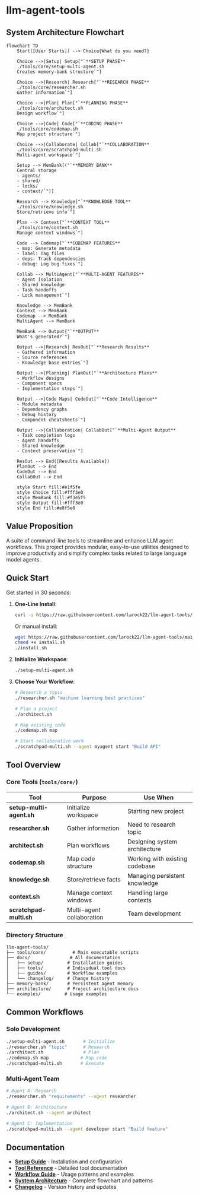 # llm-agent-tools

## System Architecture Flowchart

```mermaid
flowchart TD
    Start([User Starts]) --> Choice{What do you need?}
    
    Choice -->|Setup| Setup["`**SETUP PHASE**
    ./tools/core/setup-multi-agent.sh
    Creates memory-bank structure`"]
    
    Choice -->|Research| Research["`**RESEARCH PHASE**  
    ./tools/core/researcher.sh
    Gather information`"]
    
    Choice -->|Plan| Plan["`**PLANNING PHASE**
    ./tools/core/architect.sh
    Design workflow`"]
    
    Choice -->|Code| Code["`**CODING PHASE**
    ./tools/core/codemap.sh
    Map project structure`"]
    
    Choice -->|Collaborate| Collab["`**COLLABORATION**
    ./tools/core/scratchpad-multi.sh
    Multi-agent workspace`"]
    
    Setup --> MemBank[("`**MEMORY BANK**
    Central storage
    - agents/
    - shared/
    - locks/
    - context/`")]
    
    Research --> Knowledge["`**KNOWLEDGE TOOL**
    ./tools/core/knowledge.sh
    Store/retrieve info`"]
    
    Plan --> Context["`**CONTEXT TOOL**
    ./tools/core/context.sh
    Manage context windows`"]
    
    Code --> Codemap["`**CODEMAP FEATURES**
    - map: Generate metadata
    - label: Tag files
    - deps: Track dependencies
    - debug: Log bug fixes`"]
    
    Collab --> MultiAgent["`**MULTI-AGENT FEATURES**
    - Agent isolation
    - Shared knowledge
    - Task handoffs
    - Lock management`"]
    
    Knowledge --> MemBank
    Context --> MemBank
    Codemap --> MemBank
    MultiAgent --> MemBank
    
    MemBank --> Output{"`**OUTPUT**
    What's generated?`"}
    
    Output -->|Research| ResOut["`**Research Results**
    - Gathered information
    - Source references
    - Knowledge base entries`"]
    
    Output -->|Planning| PlanOut["`**Architecture Plans**
    - Workflow designs
    - Component specs  
    - Implementation steps`"]
    
    Output -->|Code Maps| CodeOut["`**Code Intelligence**
    - Module metadata
    - Dependency graphs
    - Debug history
    - Component cheatsheets`"]
    
    Output -->|Collaboration| CollabOut["`**Multi-Agent Output**
    - Task completion logs
    - Agent handoffs
    - Shared knowledge
    - Context preservation`"]
    
    ResOut --> End([Results Available])
    PlanOut --> End
    CodeOut --> End  
    CollabOut --> End
    
    style Start fill:#e1f5fe
    style Choice fill:#fff3e0
    style MemBank fill:#f3e5f5
    style Output fill:#fff3e0
    style End fill:#e8f5e8
```

## Value Proposition

A suite of command-line tools to streamline and enhance LLM agent workflows. This project provides modular, easy-to-use utilities designed to improve productivity and simplify complex tasks related to large language model agents.

## Quick Start

Get started in 30 seconds:

1. **One-Line Install**:

   ```bash
   curl -s https://raw.githubusercontent.com/larock22/llm-agent-tools/main/install.sh | bash
   ```

   Or manual install:
   ```bash
   wget https://raw.githubusercontent.com/larock22/llm-agent-tools/main/install.sh
   chmod +x install.sh
   ./install.sh
   ```

2. **Initialize Workspace**:

   ```bash
   ./setup-multi-agent.sh
   ```

3. **Choose Your Workflow**:

   ```bash
   # Research a topic
   ./researcher.sh "machine learning best practices"

   # Plan a project 
   ./architect.sh

   # Map existing code
   ./codemap.sh map

   # Start collaborative work
   ./scratchpad-multi.sh --agent myagent start "Build API"
   ```

## Tool Overview

### Core Tools (`tools/core/`)

| Tool | Purpose | Use When |
|------|---------|----------|
| **setup-multi-agent.sh** | Initialize workspace | Starting new project |
| **researcher.sh** | Gather information | Need to research topic |
| **architect.sh** | Plan workflows | Designing system architecture |
| **codemap.sh** | Map code structure | Working with existing codebase |
| **knowledge.sh** | Store/retrieve facts | Managing persistent knowledge |
| **context.sh** | Manage context windows | Handling large contexts |
| **scratchpad-multi.sh** | Multi-agent collaboration | Team development |

### Directory Structure

```text
llm-agent-tools/
├── tools/core/          # Main executable scripts
├── docs/               # All documentation
│   ├── setup/         # Installation guides
│   ├── tools/         # Individual tool docs
│   ├── guides/        # Workflow examples
│   └── changelog/     # Change history
├── memory-bank/       # Persistent agent memory
├── architecture/      # Project architecture docs
└── examples/         # Usage examples
```

## Common Workflows

### Solo Development

```bash
./setup-multi-agent.sh       # Initialize
./researcher.sh "topic"      # Research
./architect.sh               # Plan
./codemap.sh map            # Map code
./scratchpad-multi.sh       # Execute
```

### Multi-Agent Team

```bash
# Agent A: Research
./researcher.sh "requirements" --agent researcher

# Agent B: Architecture  
./architect.sh --agent architect

# Agent C: Implementation
./scratchpad-multi.sh --agent developer start "Build feature"
```

## Documentation

- **[Setup Guide](docs/setup/)** - Installation and configuration
- **[Tool Reference](docs/tools/)** - Detailed tool documentation  
- **[Workflow Guide](docs/guides/)** - Usage patterns and examples
- **[System Architecture](docs/guides/system-workflow.md)** - Complete flowchart and patterns
- **[Changelog](docs/changelog/)** - Version history and updates
